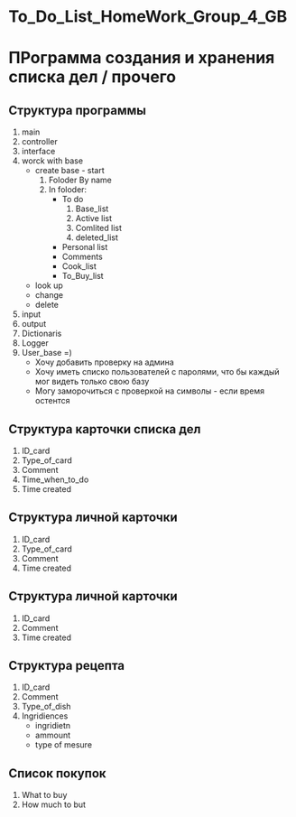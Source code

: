 # To_Do_List_HomeWork_Group_4_GB

# ПРограмма создания и хранения списка дел / прочего

## Структура программы
1. main
2. controller
3. interface
4. worck with base
    * create base - start
        1. Foloder By name
        2. In foloder:
            * To do
                1. Base_list
                2. Active list
                3. Comlited list
                4. deleted_list
            * Personal list
            * Comments
            * Cook_list
            * To_Buy_list
    * look up
    * change
    * delete
5. input
6. output 
7. Dictionaris
8. Logger
9. User_base =)
    * Хочу добавить проверку на админа
    * Хочу иметь списко пользователей с паролями, что бы каждый мог видеть только свою базу
    * Могу заморочиться с проверкой на символы - если время остентся 

## Структура карточки списка дел
1. ID_card
2. Type_of_card
3. Comment
4. Time_when_to_do
5. Time created

## Структура личной карточки
1. ID_card
2. Type_of_card
3. Comment
4. Time created

## Структура личной карточки
1. ID_card
2. Comment
3. Time created

## Структура рецепта
1. ID_card
2. Comment
3. Type_of_dish
4. Ingridiences
    * ingridietn
    * ammount
    * type of mesure

## Список покупок
1. What to buy
3. How much to but
